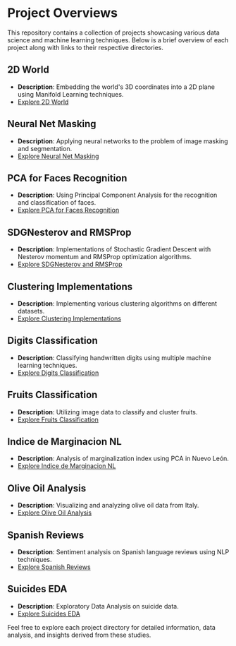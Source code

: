 # Project Overviews

This repository contains a collection of projects showcasing various data science and machine learning techniques. Below is a brief overview of each project along with links to their respective directories.

## 2D World
- **Description**: Embedding the world's 3D coordinates into a 2D plane using Manifold Learning techniques.
- [Explore 2D World](/2D_world)

## Neural Net Masking
- **Description**: Applying neural networks to the problem of image masking and segmentation.
- [Explore Neural Net Masking](/Neural_net_masking)

## PCA for Faces Recognition
- **Description**: Using Principal Component Analysis for the recognition and classification of faces.
- [Explore PCA for Faces Recognition](/PCA_for_faces_recognition)

## SDGNesterov and RMSProp
- **Description**: Implementations of Stochastic Gradient Descent with Nesterov momentum and RMSProp optimization algorithms.
- [Explore SDGNesterov and RMSProp](/SDGNesterov_and_RMSProp)

## Clustering Implementations
- **Description**: Implementing various clustering algorithms on different datasets.
- [Explore Clustering Implementations](/clustering_implementations)

## Digits Classification
- **Description**: Classifying handwritten digits using multiple machine learning techniques.
- [Explore Digits Classification](/digits_classification)

## Fruits Classification
- **Description**: Utilizing image data to classify and cluster fruits.
- [Explore Fruits Classification](/fruits_classification)

## Indice de Marginacion NL
- **Description**: Analysis of marginalization index using PCA in Nuevo León.
- [Explore Indice de Marginacion NL](/indice_de_marginacion_NL)

## Olive Oil Analysis
- **Description**: Visualizing and analyzing olive oil data from Italy.
- [Explore Olive Oil Analysis](/olive_oil_analysis)

## Spanish Reviews
- **Description**: Sentiment analysis on Spanish language reviews using NLP techniques.
- [Explore Spanish Reviews](/spanish_reviews)

## Suicides EDA
- **Description**: Exploratory Data Analysis on suicide data.
- [Explore Suicides EDA](/suicides_EDA)

Feel free to explore each project directory for detailed information, data analysis, and insights derived from these studies.
